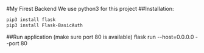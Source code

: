 #My Firest Backend
We use python3 for this project
##Installation:
```bash
pip3 install flask
pip3 install Flask-BasicAuth
```
##Run application (make sure port 80 is available)
flask run --host=0.0.0.0 --port 80
